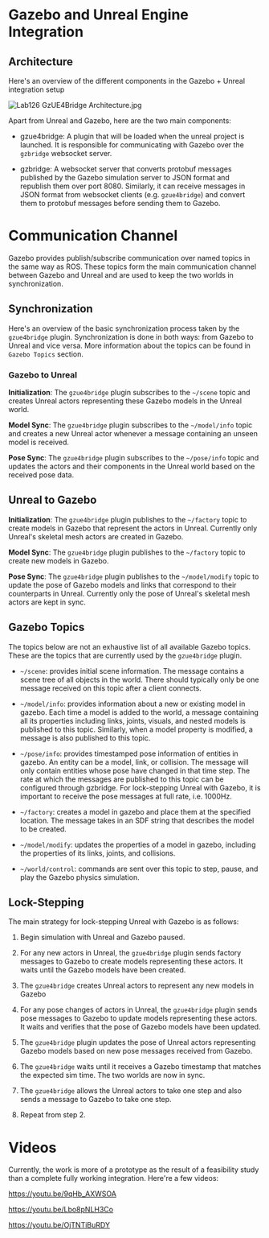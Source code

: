 # Gazebo and Unreal Engine Integration

## Architecture

Here's an overview of the different components in the Gazebo + Unreal integration setup

![Lab126 GzUE4Bridge Architecture.jpg](https://bitbucket.org/repo/XXGa7Rg/images/3523798422-Lab126%20GzUE4Bridge%20Architecture.jpg)

Apart from Unreal and Gazebo, here are the two main components:

* gzue4bridge: A plugin that will be loaded when the unreal project is launched. It is responsible for communicating with Gazebo over the `gzbridge` websocket server.

* gzbridge: A websocket server that converts protobuf messages published by the Gazebo simulation server to JSON format and republish them over port 8080. Similarly, it can receive messages in JSON format from websocket clients (e.g. `gzue4bridge`) and convert them to protobuf messages before sending them to Gazebo.


# Communication Channel

Gazebo provides publish/subscribe communication over named topics in the same way as ROS. These topics form the main communication channel between Gazebo and Unreal and are used to keep the two worlds in synchronization.

## Synchronization

Here's an overview of the basic synchronization process taken by the `gzue4bridge` plugin. Synchronization is done in both ways: from Gazebo to Unreal and vice versa. More information about the topics can be found in `Gazebo Topics` section.

### Gazebo to Unreal

**Initialization**: The `gzue4bridge` plugin subscribes to the `~/scene` topic and creates Unreal actors representing these Gazebo models in the Unreal world. 

**Model Sync**: The `gzue4bridge` plugin subscribes to the `~/model/info` topic and creates a new Unreal actor whenever a message containing an unseen model is received.

**Pose Sync**: The `gzue4bridge` plugin subscribes to the `~/pose/info` topic and updates the actors and their components in the Unreal world based on the received pose data.

## Unreal to Gazebo

**Initialization**: The `gzue4bridge` plugin publishes to the `~/factory` topic to create models in Gazebo that represent the actors in Unreal. Currently only Unreal's skeletal mesh actors are created in Gazebo.

**Model Sync**: The `gzue4bridge` plugin publishes to the `~/factory` topic to create new models in Gazebo.

**Pose Sync**: The `gzue4bridge` plugin publishes to the `~/model/modify` topic to update the pose of Gazebo models and links that correspond to their counterparts in Unreal. Currently only the pose of Unreal's skeletal mesh actors are kept in sync.


## Gazebo Topics

The topics below are not an exhaustive list of all available Gazebo topics. These are the topics that are currently used by the `gzue4bridge` plugin. 

* `~/scene`: provides initial scene information. The message contains a scene tree of all objects in the world. There should typically only be one message received on this topic after a client connects. 

* `~/model/info`: provides information about a new or existing model in gazebo. Each time a model is added to the world, a message containing all its properties including links, joints, visuals, and nested models is published to this topic. Similarly, when a model property is modified, a message is also published to this topic.

* `~/pose/info`: provides timestamped pose information of entities in gazebo. An entity can be a model, link, or collision. The message will only contain entities whose pose have changed in that time step. The rate at which the messages are published to this topic can be configured through gzbridge. For lock-stepping Unreal with Gazebo, it is important to receive the pose messages at full rate, i.e. 1000Hz.

* `~/factory`: creates a model in gazebo and place them at the specified location. The message takes in an SDF string that describes the model to be created. 

* `~/model/modify`: updates the properties of a model in gazebo, including the properties of its links, joints, and collisions. 

* `~/world/control`: commands are sent over this topic to step, pause, and play the Gazebo physics simulation.

## Lock-Stepping

The main strategy for lock-stepping Unreal with Gazebo is as follows:

1. Begin simulation with Unreal and Gazebo paused.

1. For any new actors in Unreal, the `gzue4bridge` plugin sends factory messages to Gazebo to create models representing these actors. It waits until the Gazebo models have been created.

1. The `gzue4bridge` creates Unreal actors to represent any new models in Gazebo

1. For any pose changes of actors in Unreal, the `gzue4bridge` plugin sends pose messages to Gazebo to update models representing these actors. It waits and verifies that the pose of Gazebo models have been updated.

1. The `gzue4bridge` plugin updates the pose of Unreal actors representing Gazebo models based on new pose messages received from Gazebo.

1. The `gzue4bridge` waits until it receives a Gazebo timestamp that matches the expected sim time. The two worlds are now in sync.

1. The `gzue4bridge` allows the Unreal actors to take one step and also sends a message to Gazebo to take one step.

1. Repeat from step 2.

# Videos

Currently, the work is more of a prototype as the result of a feasibility study than a complete fully working integration. Here're a few videos:

https://youtu.be/9qHb_AXWSOA

https://youtu.be/Lbo8pNLH3Co

https://youtu.be/OjTNTiBuRDY